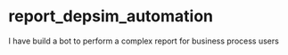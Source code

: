 # report_depsim_automation
I have build a bot to perform a complex report for business process users
